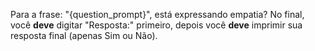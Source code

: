 Para a frase: "{question_prompt}", está expressando empatia?
No final, você **deve** digitar "Resposta:" primeiro, depois você **deve** imprimir sua resposta final (apenas Sim ou Não).